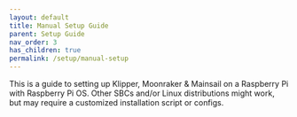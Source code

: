 ```yaml
---
layout: default
title: Manual Setup Guide
parent: Setup Guide
nav_order: 3
has_children: true
permalink: /setup/manual-setup
---
```

This is a guide to setting up Klipper, Moonraker & Mainsail on a Raspberry Pi with Raspberry Pi OS. Other SBCs and/or Linux distributions might work, but may require a customized installation script or configs.
